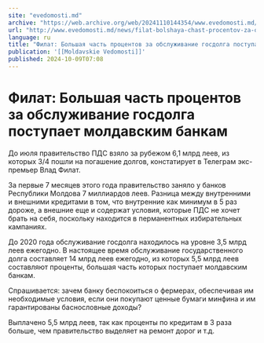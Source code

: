 ```yaml
---
site: "evedomosti.md"
archive: "https://web.archive.org/web/20241110144354/www.evedomosti.md/news/filat-bolshaya-chast-procentov-za-obsluzhivanie-gosdolga-pos"
url: "http://www.evedomosti.md/news/filat-bolshaya-chast-procentov-za-obsluzhivanie-gosdolga-pos"
language: ru
title: "Филат: Большая часть процентов за обслуживание госдолга поступает молдавским банкам"
publication: '[[Moldavskie Vedomosti]]'
published: 2024-10-09T07:08
---
```


# Филат: Большая часть процентов за обслуживание госдолга поступает молдавским банкам

До июля правительство ПДС взяло за рубежом 6,1 млрд леев, из которых 3/4 пошли на погашение долгов, констатирует в Телеграм экс-премьер Влад Филат.

За первые 7 месяцев этого года правительство заняло у банков Республики Молдова 7 миллиардов леев. Разница между внутренними и внешними кредитами в том, что внутренние как минимум в 5 раз дороже, а внешние еще и содержат условия, которые ПДС не хочет брать на себя, поскольку находится в перманентных избирательных кампаниях.

До 2020 года обслуживание госдолга находилось на уровне 3,5 млрд леев ежегодно. В настоящее время обслуживание государственного долга составляет 14 млрд леев ежегодно, из которых 5,5 млрд леев составляют проценты, большая часть которых поступает молдавским банкам.

Спрашивается: зачем банку беспокоиться о фермерах, обеспечивая им необходимые условия, если они покупают ценные бумаги минфина и им гарантированы баснословные доходы?

Выплачено 5,5 млрд леев, так как проценты по кредитам в 3 раза больше, чем правительство выделяет на ремонт дорог и т.д.